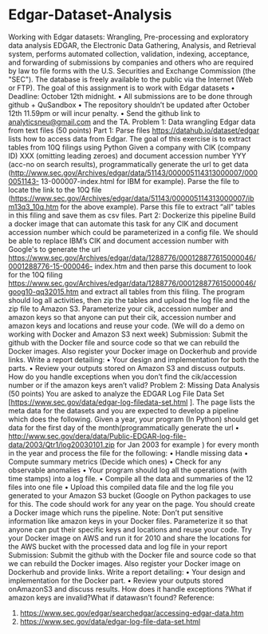 # Edgar-Dataset-Analysis

Working with Edgar datasets: Wrangling, Pre-processing and
exploratory data analysis
EDGAR, the Electronic Data Gathering, Analysis, and Retrieval system, performs
automated collection, validation, indexing, acceptance, and forwarding of submissions by
companies and others who are required by law to file forms with the U.S. Securities and
Exchange Commission (the "SEC"). The database is freely available to the public via the
Internet (Web or FTP).
The goal of this assignment is to work with Edgar datasets
• Deadline: October 12th midnight.
• All submissions are to be done through github + QuSandbox
• The repository shouldn’t be updated after October 12th 11.59pm or will incur penalty.
• Send the github link to analyticsneu@gmail.com and the TA.
Problem 1: Data wrangling Edgar data from text files (50 points)
Part 1: Parse files
https://datahub.io/dataset/edgar lists how to access data from Edgar. The goal of this exercise is to
extract tables from 10Q filings using Python
Given a company with CIK (company ID) XXX (omitting leading zeroes) and document accession
number YYY (acc-no on search results), programmatically generate the url to get data
(http://www.sec.gov/Archives/edgar/data/51143/000005114313000007/0000051143-
13-000007-index.html
for IBM for example). Parse the file to locate the link to the 10Q file
(https://www.sec.gov/Archives/edgar/data/51143/000005114313000007/ibm13q3_10q.htm for the
above example). Parse this file to extract “all” tables in this filing and save them as csv files.
Part 2: Dockerize this pipeline
Build a docker image that can automate this task for any CIK and document accession number which
could be parameterized in a config file. We should be able to replace IBM’s CIK and document
accession number with Google's to generate the url
https://www.sec.gov/Archives/edgar/data/1288776/000128877615000046/0001288776-15-000046-
index.htm
and then parse this document to look for the 10Q filing
https://www.sec.gov/Archives/edgar/data/1288776/000128877615000046/goog10-qq32015.htm and
extract all tables from this filing. The program should log all activities, then zip the tables and upload the
log file and the zip file to Amazon S3. Parameterize your cik, accession number and amazon keys so that
anyone can put their cik, accession number and amazon keys and locations and reuse your code. (We
will do a demo on working with Docker and Amazon S3 next week)
Submission:
Submit the github with the Docker file and source code so that we can rebuild the Docker images. Also
register your Docker image on Dockerhub and provide links. Write a report detailing:
• Your design and implementation for both the parts.
• Review your outputs stored on Amazon S3 and discuss outputs. How do you handle exceptions
when you don’t find the cik/accession number or if the amazon keys aren’t valid?
Problem 2:
Missing Data Analysis (50 points)
You are asked to analyze the EDGAR Log File Data Set [https://www.sec.gov/data/edgar-log-filedata-set.html ]. The page lists the meta data for the datasets and you are expected to develop a
pipeline which does the following. Given a year, your program (In Python) should get data for the
first day of the month(programmatically generate the url
• http://www.sec.gov/dera/data/Public-EDGAR-log-file-data/2003/Qtr1/log20030101.zip
for Jan 2003 for example ) for every month in the year and process the file for the following:
• Handle missing data
• Compute summary metrics (Decide which ones)
• Check for any observable anomalies
• Your program should log all the operations (with time stamps) into a log file.
• Compile all the data and summaries of the 12 files into one file
• Upload this compiled data file and the log file you generated to your Amazon S3 bucket (Google
on Python packages to use for this.
The code should work for any year on the page. You should create a Docker image which runs the
pipeline. Note: Don’t put sensitive information like amazon keys in your Docker files. Parameterize it
so that anyone can put their specific keys and locations and reuse your code.
Try your Docker image on AWS and run it for 2010 and share the locations for the AWS bucket with
the processed data and log file in your report
Submission:
Submit the github with the Docker file and source code so that we can rebuild the Docker images. Also
register your Docker image on Dockerhub and provide links.
Write a report detailing:
• Your design and implementation for the Docker part.
• Review your outputs stored onAmazonS3 and discuss results. How does it handle
exceptions ?What if amazon keys are invalid?What if datawasn’t found?
Reference:
1. https://www.sec.gov/edgar/searchedgar/accessing-edgar-data.htm
2. https://www.sec.gov/data/edgar-log-file-data-set.html
